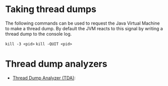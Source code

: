 # Taking thread dumps

The following commands can be used to request the Java Virtual Machine to make a thread dump. By default the JVM reacts to this signal by writing a thread dump to the console log.

`kill -3 <pid>`
`kill -QUIT <pid>`

# Thread dump analyzers

* [Thread Dump Analyzer (TDA)](https://github.com/irockel/tda/): 
